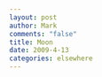 ```yaml
--- 
layout: post
author: Mark
comments: "false"
title: Moon
date: 2009-4-13
categories: elsewhere
---
```

<object width="480" height="295"><param name="movie" value="http://www.youtube.com/v/pIexG8179K8&hl=en&fs=1&rel=0"></param><param name="allowFullScreen" value="true"></param><param name="allowscriptaccess" value="always"></param><embed src="http://www.youtube.com/v/pIexG8179K8&hl=en&fs=1&rel=0" type="application/x-shockwave-flash" allowscriptaccess="always" allowfullscreen="true" width="480" height="295"></embed></object>
